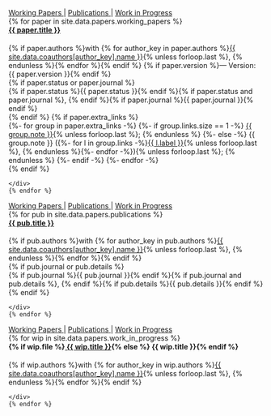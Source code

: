 

<div id="working-papers">
    <div class="section-ribbon sticky-ribbon">
        <a href="#working-papers" class="ribbon-link active">
            <i class="fas fa-file-alt" aria-hidden="true"></i>
            <span class="ribbon-label">Working Papers</span>
        </a>
        <span class="ribbon-sep">|</span>
        <a href="#publications" class="ribbon-link inactive">
            <i class="fa fa-book" aria-hidden="true"></i>
            <span class="ribbon-label">Publications</span>
        </a>
        <span class="ribbon-sep">|</span>
        <a href="#work-in-progress" class="ribbon-link inactive">
            <i class="fa fa-pencil-alt" aria-hidden="true"></i>
            <span class="ribbon-label">Work in Progress</span>
        </a>
    </div>
    {% for paper in site.data.papers.working_papers %}
    <div class="paper-card">
    <h4 style="margin-top:0;">
        <a href="{{ paper.file }}"><i class="fas fa-file-alt" aria-hidden="true"></i> {{ paper.title }}</a>
    </h4>
    <div class="authors">
        {% if paper.authors %}with {% for author_key in paper.authors %}<a href="{{ site.data.coauthors[author_key].url }}">{{ site.data.coauthors[author_key].name }}</a>{% unless forloop.last %}, {% endunless %}{% endfor %}{% endif %}
    {% if paper.version %}<span class="version">&mdash; Version: {{ paper.version }}</span>{% endif %}
    </div>
            {% if paper.status or paper.journal %}
                <div class="status-journal">
                    {% if paper.status %}<span class="status-light">{{ paper.status }}</span>{% endif %}{% if paper.status and paper.journal %}, {% endif %}{% if paper.journal %}<span class="journal-bold">{{ paper.journal }}</span>{% endif %}
                </div>
            {% endif %}
    {% if paper.extra_links %}
        <div class="extra-links">
            {%- for group in paper.extra_links -%}
                {%- if group.links.size == 1 -%}
                    <a href="{{ group.links[0].url }}">{{ group.note }}</a>{% unless forloop.last %}; {% endunless %}
                {%- else -%}
                    {{ group.note }} ({%- for l in group.links -%}<a href="{{ l.url }}">{{ l.label }}</a>{% unless forloop.last %}, {% endunless %}{%- endfor -%}){% unless forloop.last %}; {% endunless %}
                {%- endif -%}
            {%- endfor -%}
        </div>
    {% endif %}

    </div>
    {% endfor %}
</div>




<div id="publications">
    <div class="section-ribbon sticky-ribbon">
        <a href="#working-papers" class="ribbon-link inactive">
            <i class="fas fa-file-alt" aria-hidden="true"></i>
            <span class="ribbon-label">Working Papers</span>
        </a>
        <span class="ribbon-sep">|</span>
        <a href="#publications" class="ribbon-link active">
            <i class="fa fa-book" aria-hidden="true"></i>
            <span class="ribbon-label">Publications</span>
        </a>
        <span class="ribbon-sep">|</span>
        <a href="#work-in-progress" class="ribbon-link inactive">
            <i class="fa fa-pencil-alt" aria-hidden="true"></i>
            <span class="ribbon-label">Work in Progress</span>
        </a>
    </div>
    {% for pub in site.data.papers.publications %}
    <div class="paper-card">
    <h4 style="margin-top:0;">
        <a href="{{ pub.url }}"><i class="fa fa-book" aria-hidden="true"></i> {{ pub.title }}</a>
    </h4>
    <div class="authors">
        {% if pub.authors %}with {% for author_key in pub.authors %}<a href="{{ site.data.coauthors[author_key].url }}">{{ site.data.coauthors[author_key].name }}</a>{% unless forloop.last %}, {% endunless %}{% endfor %}{% endif %}
    </div>
        {% if pub.journal or pub.details %}
            <div class="journal-version">
                {% if pub.journal %}<span class="journal">{{ pub.journal }}</span>{% endif %}{% if pub.journal and pub.details %}, {% endif %}{% if pub.details %}<span class="version">{{ pub.details }}</span>{% endif %}
            </div>
        {% endif %}

    </div>
    {% endfor %}
</div>




<div id="work-in-progress">
    <div class="section-ribbon sticky-ribbon">
        <a href="#working-papers" class="ribbon-link inactive">
            <i class="fas fa-file-alt" aria-hidden="true"></i>
            <span class="ribbon-label">Working Papers</span>
        </a>
        <span class="ribbon-sep">|</span>
        <a href="#publications" class="ribbon-link inactive">
            <i class="fa fa-book" aria-hidden="true"></i>
            <span class="ribbon-label">Publications</span>
        </a>
        <span class="ribbon-sep">|</span>
        <a href="#work-in-progress" class="ribbon-link active">
            <i class="fa fa-pencil-alt" aria-hidden="true"></i>
            <span class="ribbon-label">Work in Progress</span>
        </a>
    </div>
    {% for wip in site.data.papers.work_in_progress %}
    <div class="paper-card">
    <h4 style="margin-top:0;">
        {% if wip.file %}<a href="{{ wip.file }}"><i class="fa fa-pencil-alt" aria-hidden="true"></i> {{ wip.title }}</a>{% else %}<i class="fa fa-pencil-alt" aria-hidden="true"></i> {{ wip.title }}{% endif %}
    </h4>
    <div class="authors">
        {% if wip.authors %}with {% for author_key in wip.authors %}<a href="{{ site.data.coauthors[author_key].url }}">{{ site.data.coauthors[author_key].name }}</a>{% unless forloop.last %}, {% endunless %}{% endfor %}{% endif %}
    </div>

    </div>
    {% endfor %}
</div>